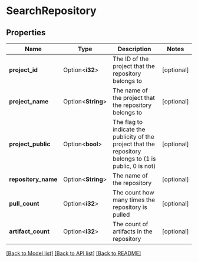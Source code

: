 # SearchRepository

## Properties

Name | Type | Description | Notes
------------ | ------------- | ------------- | -------------
**project_id** | Option<**i32**> | The ID of the project that the repository belongs to | [optional]
**project_name** | Option<**String**> | The name of the project that the repository belongs to | [optional]
**project_public** | Option<**bool**> | The flag to indicate the publicity of the project that the repository belongs to (1 is public, 0 is not) | [optional]
**repository_name** | Option<**String**> | The name of the repository | [optional]
**pull_count** | Option<**i32**> | The count how many times the repository is pulled | [optional]
**artifact_count** | Option<**i32**> | The count of artifacts in the repository | [optional]

[[Back to Model list]](../README.md#documentation-for-models) [[Back to API list]](../README.md#documentation-for-api-endpoints) [[Back to README]](../README.md)


